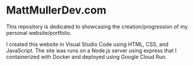 # MattMullerDev.com
This repository is dedicated to showcasing the creation/progression of my personal website/portfolio.

I created this website in Visual Studio Code using HTML, CSS, and JavaScript. The site was runs on a Node.js server using express that I containerized with Docker and deployed using Google Cloud Run.
